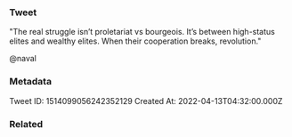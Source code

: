 ### Tweet
"The real struggle isn’t proletariat vs bourgeois. It’s between high-status elites and wealthy elites. When their cooperation breaks, revolution."

@naval

### Metadata
Tweet ID: 1514099056242352129
Created At: 2022-04-13T04:32:00.000Z

### Related

